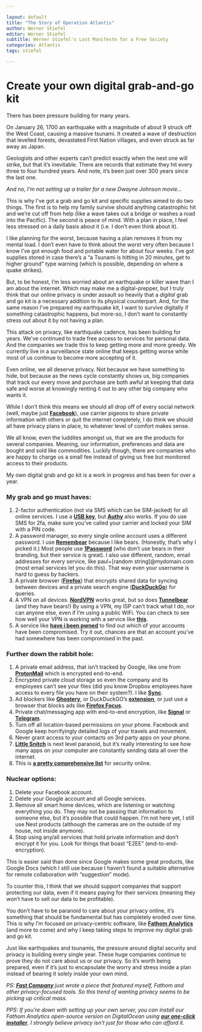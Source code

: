 ```yaml
---

layout: default
title: "The Story of Operation Atlantis"
author: Werner Stiefel
editor: Werner Stiefel
subtitle: Werner Stiefel's Lost Manifesto for a Free Society
categories: Atlantis
tags: stiefel

---
```

<h1>Create your own digital grab-and-go kit</h1>
<p>There has been pressure building for many years.</p>
<p>On January 26, 1700 an earthquake with a magnitude of about 9 struck off the West Coast, causing a massive tsunami. It created a wave of destruction that levelled forests, devastated First Nation villages, and even struck as far away as Japan.</p>
<p>Geologists and other experts can’t predict exactly when the next one will strike, but that it’s inevitable. There are records that estimate they hit every three to four hundred years. And note, it’s been just over 300 years since the last one.</p>
<p><em>And no, I’m not setting up a trailer for a new Dwayne Johnson movie&#8230;</em></p>
<p>This is why I’ve got a grab and go kit and specific supplies aimed to do two things. The first is to help my family survive should anything catastrophic hit and we’re cut off from help (like a wave takes out a bridge or washes a road into the Pacific). The second is peace of mind. With a plan in place, I feel less stressed on a daily basis about it (i.e. I don’t even think about it).</p>
<p>I like planning for the worst, because having a plan removes it from my mental load. I don’t even have to think about the worst very often because I know I’ve got enough food and potable water for about four weeks. I’ve got supplies stored in case there’s a “a Tsunami is hitting in 20 minutes, get to higher ground” type warning (which is possible, depending on where a quake strikes).</p>
<p>But, to be honest, I’m less worried about an earthquake or killer wave than I am about the internet. Which may make me a digital-prepper, but I truly think that our online privacy is under assault so heavily that a <em>digital</em> grab and go kit is a necessary addition to its physical counterpart. And, for the same reason I’ve prepared my earthquake kit, I want to survive digitally if something catastrophic happens, but more-so, I don’t want to constantly stress out about it by not having a plan.</p>
<p>This attack on privacy, like earthquake cadence, has been building for years. We’ve continued to trade free access to services for personal data. And the companies we trade this to keep getting more and more greedy. We currently live in a surveillance state online that keeps getting worse while most of us continue to become more accepting of it.</p>
<p>Even online, we all deserve privacy. Not because we have something to hide, but because as the news cycle constantly shows us, big companies that track our every move and purchase are both awful at keeping that data safe and worse at knowingly renting it out to any other big company who wants it.</p>
<p>While I don’t think this means we should all drop off of every social network (well, maybe just <b><a href="https://pjrvs.com/like/">Facebook</a></b>), use carrier pigeons to share private information with others or quit the internet completely, I do think we should all have privacy plans in place, to whatever level of comfort makes sense.</p>
<p>We all know, even the luddites amongst us, that we are the products for several companies. Meaning, our information, preferences and data are bought and sold like commodities. Luckily though, there are companies who are happy to charge us a small fee instead of giving us free but monitored access to their products.</p>
<p>My own digital grab and go kit is a work in progress and has been for over a year.</p>
<h3>My grab and go must haves:</h3>
<ol>
<li>2-factor authentication (not via SMS which can be SIM-jacked) for all online services. I use a <b><a href="https://www.yubico.com/">USB key</a></b>, but <b><a href="https://authy.com/">Authy</a></b> also works. If you do use SMS for 2fa, make sure you’ve called your carrier and locked your SIM with a PIN code.</li>
<li>A password manager, so every single online account uses a different password. I use <b><a href="https://www.remembear.com/">Remembear</a></b> because I like bears. (Honestly, that’s why I picked it.) Most people use <b><a href="https://1password.com/">1Password</a></b> (who don’t use bears in their branding, but their service is great). I also use different, random, email addresses for every service, like paul+[random string]@mydomain.com (most email services let you do this). That way even your username is hard to guess by hackers.</li>
<li>A private browser (<b><a href="https://www.mozilla.org/firefox/">Firefox</a></b>) that encrypts shared data for syncing between devices and a private search engine (<b><a href="https://duckduckgo.com/">DuckDuckGo</a></b>) for queries.</li>
<li>A VPN on all devices. <b><a href="https://nordvpn.com/">NordVPN</a></b> works great, but so does <b><a href="https://www.tunnelbear.com/">Tunnelbear</a></b> (and they have bears!) By using a VPN, my ISP can’t track what I do, nor can anyone else, even if I’m using a public WiFi. You can check to see how well your VPN is working with a service like <b><a href="https://www.dnsleaktest.com/">this</a></b>.</li>
<li>A service like <b><a href="https://haveibeenpwned.com/">have i been pwned</a></b> to find out which of your accounts have been compromised. Try it out, chances are that an account you’ve had somewhere has been compromised in the past.</li>
</ol>
<h3>Further down the rabbit hole:</h3>
<ol>
<li>A private email address, that isn’t tracked by Google, like one from <b><a href="https://protonmail.com/">ProtonMail</a></b> which is encrypted end-to-end.</li>
<li>Encrypted private cloud storage so even the company and its employees can’t see your files (did you know Dropbox employees have access to every file you have on their system?). I like <b><a href="https://www.sync.com/">Sync</a></b>.</li>
<li>Ad blockers  like <b><a href="https://www.ghostery.com/">Ghostery</a></b>, or DuckDuckGO’s <b><a href="https://duckduckgo.com/app">extension</a></b>, or just use a browser that blocks ads like <b><a href="https://itunes.apple.com/app/id1055677337">Firefox Focus</a></b>.</li>
<li>Private chat/messaging app with end-to-end encryption, like <b><a href="https://www.signal.org/">Signal</a></b> or <b><a href="https://telegram.org/">Telegram</a></b>.</li>
<li>Turn off all location-based permissions on your phone. Facebook and Google keep horrifyingly detailed logs of your travels and movement.</li>
<li>Never grant access to your contacts on 3rd party apps on your phone.</li>
<li><b><a href="https://www.obdev.at/products/littlesnitch/index.html">Little Snitch</a></b> is next level paranoid, but it’s really interesting to see how many apps on your computer are constantly sending data all over the internet.</li>
<li>This is <b><a href="https://securitycheckli.st/">a pretty comprehensive list</a></b> for security online.</li>
</ol>
<h3>Nuclear options:</h3>
<ol>
<li>Delete your Facebook account.</li>
<li>Delete your Google account and all Google services.</li>
<li>Remove all smart home devices, which are listening or watching everything you do. They may not be passing that information to someone else, but it’s possible that could happen.  I’m not here yet, I still use Nest products (although the cameras are on the outside of my house, not inside anymore).</li>
<li>Stop using any/all services that hold private information and don’t encrypt it for you. Look for things that boast “E2EE” (end-to-end-encryption).</li>
</ol>
<p>This is easier said than done since Google makes some great products, like Google Docs (which I still use because I haven’t found a suitable alternative for remote collaboration with “suggestion” mode).</p>
<p>To counter this, I think that we should support companies that support protecting our data, even if it means paying for their services (meaning they won’t have to sell our data to be profitable).</p>
<p>You don’t have to be paranoid to care about your privacy online, it’s something that should be fundamental but has completely eroded over time. This is why I’m focused on privacy-centric software, like <b><a href="https://usefathom.com">Fathom Analytics</a></b> (and more to come) and why I keep taking steps to improve my digital grab and go kit.</p>
<p>Just like earthquakes and tsunamis, the pressure around digital security and privacy is building every single year. These huge companies continue to prove they do not care about us or our privacy. So it’s worth being prepared, even if it’s just to encapsulate the worry and stress inside a plan instead of bearing it solely inside your own mind.</p>
<p><em>PS: <b><a href="https://www.fastcompany.com/90300072/its-time-to-ditch-google-analytics">Fast Company</a></b> just wrote a piece that featured myself, Fathom and other privacy-focused tools. So this trend of wanting privacy seems to be picking up critical mass.</em></p>
<p><em>PPS: If you’re down with setting up your own server, you can install our Fathom Analytics open-source version on DigitalOcean using <b><a href="https://marketplace.digitalocean.com/apps/fathom-analytics?action=deploy&amp;refcode=a36c0e8abd93">our one-click installer</a></b>. I strongly believe privacy isn’t just for those who can afford it.</em></p>
